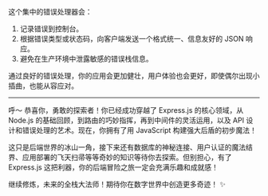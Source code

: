 这个集中的错误处理器会：
1.  记录错误到控制台。
2.  根据错误类型或状态码，向客户端发送一个格式统一、信息友好的 JSON 响应。
3.  避免在生产环境中泄露敏感的错误栈信息。

通过良好的错误处理，你的应用会更加健壮，用户体验也会更好，即使偶尔出现小插曲，也能从容应对。

---

呼～ 恭喜你，勇敢的探索者！你已经成功穿越了 Express.js 的核心领域，从 Node.js 的基础回顾，到路由的巧妙指挥，再到中间件的灵活运用，以及 API 设计和错误处理的艺术。现在，你拥有了用 JavaScript 构建强大后盾的初步魔法！

这只是后端世界的冰山一角，接下来还有数据库的神秘连接、用户认证的魔法结界、应用部署的飞天扫帚等等奇妙的知识等待你去探索。但别担心，有了 Express.js 这把利器，你的后端冒险之旅一定会充满乐趣和成就感！

继续修炼，未来的全栈大法师！期待你在数字世界中创造更多奇迹！ ✨






